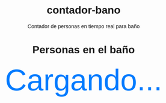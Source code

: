 # contador-bano
Contador de personas en tiempo real para baño
<!DOCTYPE html>
<html>
<head>
  <title>Contador de Personas</title>
  <script src="https://www.gstatic.com/firebasejs/9.6.1/firebase-app-compat.js"></script>
  <script src="https://www.gstatic.com/firebasejs/9.6.1/firebase-database-compat.js"></script>
  <style>
    body {
      font-family: Arial, sans-serif;
      text-align: center;
      margin-top: 100px;
    }
    .contador {
      font-size: 80px;
      color: #007BFF;
    }
  </style>
</head>
<body>
  <h1>Personas en el baño</h1>
  <div class="contador" id="contador">Cargando...</div>

  <script>
    const firebaseConfig = {
      apiKey: "TU_API_KEY",
      authDomain: "TUPROYECTO.firebaseapp.com",
      databaseURL: "https://TUPROYECTO.firebaseio.com",
      projectId: "TUPROYECTO",
      storageBucket: "TUPROYECTO.appspot.com",
      messagingSenderId: "xxxxx",
      appId: "TU_APP_ID"
    };

    firebase.initializeApp(firebaseConfig);
    const database = firebase.database();
    const contadorRef = database.ref("/contador_bano");

    contadorRef.on("value", (snapshot) => {
      const valor = snapshot.val();
      document.getElementById("contador").innerText = valor;
    });
  </script>
</body>
</html>
